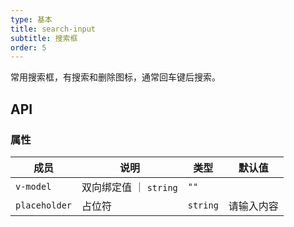 ```yaml
---
type: 基本
title: search-input
subtitle: 搜索框
order: 5
---
```


常用搜索框，有搜索和删除图标，通常回车键后搜索。


## API

### 属性

| 成员 | 说明 | 类型 | 默认值 |
|----|----|----|-----|
| `v-model` | 双向绑定值 ｜ `string` | `""` |
| `placeholder` | 占位符 | `string` | 请输入内容 | 